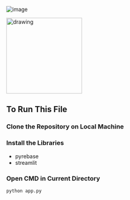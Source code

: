 ![image](https://github.com/Ganeshkharde1/solutionchallenge/assets/97901582/fd9e2658-0e3a-458c-8bf9-5eaa4e2f94ed)

<img src="[drawing.jpg](https://github.com/Ganeshkharde1/solutionchallenge/assets/97901582/fd9e2658-0e3a-458c-8bf9-5eaa4e2f94ed)" alt="drawing" width="200"/>

## To Run This File

### Clone the Repository on Local Machine

### Install the Libraries

- pyrebase
- streamlit

### Open CMD in Current Directory

```bash
python app.py
